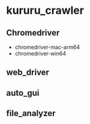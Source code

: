 # kururu_crawler

## Chromedriver

- chromedriver-mac-arm64
- chromedriver-win64

## web_driver

## auto_gui

## file_analyzer
